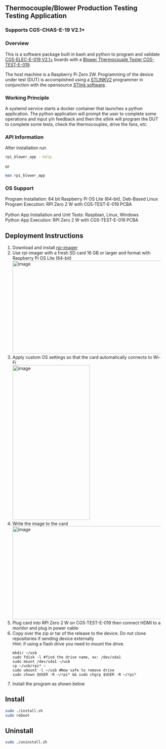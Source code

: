 ## Thermocouple/Blower Production Testing Testing Application
### Supports CG5-CHAS-E-19 V2.1+

### Overview
This is a software package built in bash and python to program and validate
[CG5-ELEC-E-019 V2.1+](https://gastronomous.365.altium.com/designs/42E0F161-9A46-4870-873C-406A7E8BF709#design) boards with a [Blower Thermocouple Tester CG5-TEST-E-019](https://gastronomous.365.altium.com/designs/2D430438-1214-45B7-B8A9-F794314B5EE8?activeDocumentId=RPI_ZERO.SchDoc&variant=[No+Variations]&activeView=SCH&location=[1,96.74,17.35,27.39]#design). 

The host machine is a Raspberry Pi Zero 2W. Programming of the device under test (DUT) is accomplished using a [STLINKV2](https://www.amazon.ca/CANADUINO-Compatible-Circuit-Programmer-Debugger/dp/B07B2K6ZPK/ref=asc_df_B07B2K6ZPK?mcid=d99c4133b6a134a289509d90224f34ed&tag=googleshopc0c-20&linkCode=df0&hvadid=706724917350&hvpos=&hvnetw=g&hvrand=15777128983881431215&hvpone=&hvptwo=&hvqmt=&hvdev=c&hvdvcmdl=&hvlocint=&hvlocphy=9192147&hvtargid=pla-836307266791&psc=1&gad_source=1)  programmer in conjunction with the opensource [STlink software](https://github.com/stlink-org/stlink?tab=readme-ov-file). 

### Working Principle
A systemd service starts a docker container that launches a python application. The python application will prompt the user to complete some operations and input y/n feedback and then the stlink will program the DUT to complete some tests, check the thermocouples, drive the fans, etc. 

### API Information
After installation run
```sh
rpi_blower_app --help
```
or 
```sh
man rpi_blower_app
```

### OS Support
Program Installation: 64 bit Raspberry Pi OS Lite (64-bit), Deb-Based Linux \
Program Execution: RPI Zero 2 W with CG5-TEST-E-019 PCBA \
\
Python App Installation and Unit Tests: Raspbian, Linux, Windows \
Python App Execution: RPI Zero 2 W with CG5-TEST-E-019 PCBA 

## Deployment Instructions
1. Download and install [rpi-imager](https://www.raspberrypi.com/software/)
2. Use rpi-imager with a fresh SD card 16 GB or larger and format with Raspberry Pi OS Lite (64-bit) \
   <img width="500" height="300" alt="image" src="https://github.com/user-attachments/assets/386b40bd-7f5b-4315-a732-86e005b8f8eb" />
3. Apply custom OS settings so that the card automatically connects to Wi-Fi \
   <img width="250" height="500" alt="image" src="https://github.com/user-attachments/assets/446f8cb3-eb5c-4aa8-87de-d2846b9a80df" />
5. Write the image to the card \
   <img width="500" height="300" alt="image" src="https://github.com/user-attachments/assets/a348bae7-b2cb-4fbd-b59b-b07764554d9f" />
6. Plug card into RPI Zero 2 W on CG5-TEST-E-019 then connect HDMI to a monitor and plug in power cable
7. Copy over the zip or tar of the release to the device. Do not clone repositories if sending device externally \
   Hint: if using a flash drive you need to mount the drive.
   ```
   mkdir ~/usb
   sudo fdisk -l #find the drive name, ex: /dev/sda1
   sudo mount /dev/sda1 ~/usb
   cp ~/usb/rpi* ~
   sudo umount -l ~/usb #Now safe to remove drive
   sudo chown $USER -R ~/rpi* && sudo chgrp $USER -R ~/rpi*
   ```
8. Install the program as shown below 

## Install
```sh
sudo ./install.sh
sudo reboot
```

## Uninstall
```sh
sudo ./uninstall.sh
```

